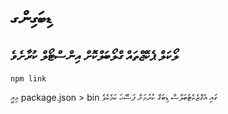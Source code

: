 # ޑިބަގިންގ

## ލޯކަލް ޕެކޭޖްތައް ގްލޯބަލްކޮށް އިންސްޓޯލް ކުރާށެވެ

`npm link`

މިއީ package.json > bin ގައި އެގްޒެކެޓެބަލްސް ޑިބަގް ކުރުމަށް ފަސޭހަ ކަމެކެވެ